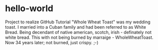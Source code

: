 # hello-world
Project to realize GitHub Tutorial
"Whole Wheat Toast" was my wedding toast. 
I married into a Cuban family and had been referred to as White Bread. 
Being decendant of native american, scotch, irish - definately not white bread. 
This with not being burned by marraige - WholeWheatToast. 
Now 34 years later; not burned, just crispy. ;-)
